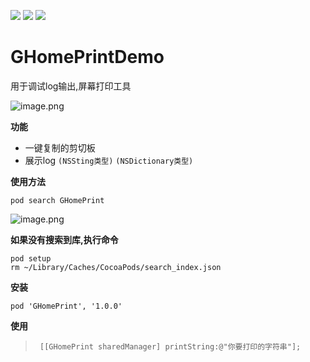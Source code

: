 ![](https://img.shields.io/badge/platform-iOS-red.svg) ![](https://img.shields.io/badge/language-Objective--C-orange.svg) 
![](https://img.shields.io/badge/license-MIT%20License-brightgreen.svg) 
# GHomePrintDemo
用于调试log输出,屏幕打印工具
<br/>

![image.png](https://upload-images.jianshu.io/upload_images/1419035-d8dd1e933bb80395.png?imageMogr2/auto-orient/strip%7CimageView2/2/w/1240)

**功能**
* 一键复制的剪切板
* 展示log ```(NSSting类型)``` ```(NSDictionary类型)```

**使用方法**
```
pod search GHomePrint
```

![image.png](https://upload-images.jianshu.io/upload_images/1419035-b1fbdb40c65cd48b.png?imageMogr2/auto-orient/strip%7CimageView2/2/w/1240)


**如果没有搜索到库,执行命令**
```
pod setup
rm ~/Library/Caches/CocoaPods/search_index.json
```

**安装**
```
pod 'GHomePrint', '1.0.0'

```

**使用**
    
>      [[GHomePrint sharedManager] printString:@"你要打印的字符串"];

